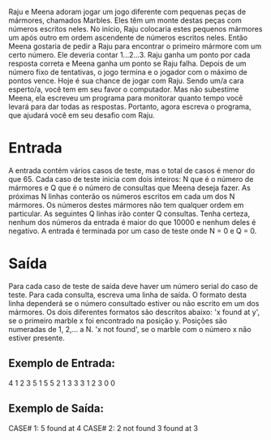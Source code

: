 

Raju e Meena adoram jogar um jogo diferente com pequenas peças de mármores, chamados Marbles. Eles têm um monte destas peças com números escritos neles. No início, Raju colocaria estes pequenos mármores um após outro em ordem ascendente de números escritos neles. Então Meena gostaria de pedir a Raju para encontrar o primeiro mármore com um certo número. Ele deveria contar 1...2...3. Raju ganha um ponto por cada resposta correta e Meena ganha um ponto se Raju falha. Depois de um número fixo de tentativas, o jogo termina e o jogador com o máximo de pontos vence. Hoje é sua chance de jogar com Raju. Sendo um/a cara esperto/a, você tem em seu favor o computador. Mas não subestime Meena, ela escreveu um programa para monitorar quanto tempo você levará para dar todas as respostas. Portanto, agora escreva o programa, que ajudará você em seu desafio com Raju.

# Entrada

A entrada contém vários casos de teste, mas o total de casos é menor do que 65. Cada caso de teste inicia com dois inteiros: N que é o número de mármores e Q que é o número de consultas que Meena deseja fazer. As próximas N linhas conterão os números escritos em cada um dos N mármores. Os números destes mármores não tem qualquer ordem em particular. As seguintes Q linhas irão conter Q consultas. Tenha certeza, nenhum dos números da entrada é maior do que 10000 e nenhum deles é negativo.
A entrada é terminada por um caso de teste onde N = 0 e Q = 0.

# Saída

Para cada caso de teste de saída deve haver um número serial do caso de teste. Para cada consulta, escreva uma linha de saída. O formato desta linha dependerá se o número consultado estiver ou não escrito em um dos mármores. Os dois diferentes formatos são descritos abaixo:
'x found at y', se o primeiro marble x foi encontrado na posição y. Posições são numeradas de 1, 2,...  a N.
'x not found', se o marble com o número x não estiver presente.


## Exemplo de Entrada:
4 1
2
3
5
1
5
5 2
1
3
3
3
1
2
3
0 0 


## Exemplo de Saída:
CASE# 1:
5 found at 4
CASE# 2:
2 not found
3 found at 3 